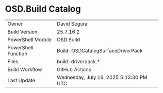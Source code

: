 ﻿# OSD.Build Catalog

| | |
|-|-|
| Owner | David Segura |
| Build Version | 25.7.16.2 |
| PowerShell Module | OSD.Build |
| PowerShell Function | Build-OSDCatalogSurfaceDriverPack |
| Files | build-driverpack.* |
| Build Workflow | GitHub Actions |
| Last Update | Wednesday, July 16, 2025 5:13:30 PM UTC |
